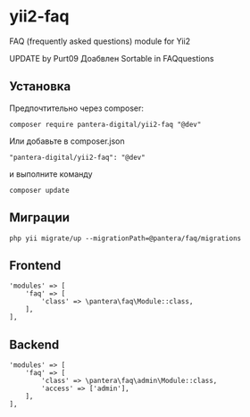 # yii2-faq
FAQ (frequently asked questions) module for Yii2

UPDATE by Purt09 Доабвлен Sortable in FAQquestions


## Установка
Предпочтительно через composer:
```
composer require pantera-digital/yii2-faq "@dev"
```
Или добавьте в composer.json
```
"pantera-digital/yii2-faq": "@dev"
```
и выполните команду
```
composer update
```

## Миграции
```
php yii migrate/up --migrationPath=@pantera/faq/migrations
```

## Frontend 
```
'modules' => [
    'faq' => [
        'class' => \pantera\faq\Module::class,
    ],
],
```

## Backend 
```
'modules' => [
    'faq' => [
        'class' => \pantera\faq\admin\Module::class,
        'access' => ['admin'],
    ],
],
```
